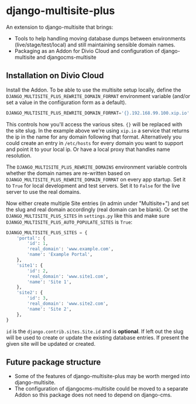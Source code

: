 # django-multisite-plus

An extension to django-multisite that brings:

* Tools to help handling moving database dumps between environments
  (live/stage/test/local) and still maintaining sensible domain names.
* Packaging as an Addon for Divio Cloud and configuration of django-multisite and djangocms-multisite

## Installation on Divio Cloud

Install the Addon.
To be able to use the multisite setup locally, define the ``DJANGO_MULTISITE_PLUS_REWRITE_DOMAIN_FORMAT``
environment variable (and/or set a value in the configuration form as a default).

```python
DJANGO_MULTISITE_PLUS_REWRITE_DOMAIN_FORMAT='{}.192.168.99.100.xip.io'
```

This controls how you'll access the various sites. ``{}`` will be replaced with the site slug. In the example above
we're using ``xip.io`` a service that returns the ip in the name for any domain following that format.
Alternatively you could create an entry in ``/etc/hosts`` for every domain you want to support and point
it to your local ip. Or have a local proxy that handles name resolution.

The ``DJANGO_MULTISITE_PLUS_REWRITE_DOMAINS`` environment variable controls whether the domain names
are re-written based on ``DJANGO_MULTISITE_PLUS_REWRITE_DOMAIN_FORMAT`` on every app startup. Set it to
``True`` for local development and test servers. Set it to ``False`` for the live server to use the real domains.

Now either create multiple Site entries (in admin under "Multisite+") and set the slug and real domain
accordingly (real domain can be blank).
Or set the ``DJANGO_MULTISITE_PLUS_SITES`` in ``settings.py`` like this and make sure ``DJANGO_MULTISITE_PLUS_AUTO_POPULATE_SITES`` is ``True``:

```python
DJANGO_MULTISITE_PLUS_SITES = {
    'portal': {
        'id': 1,
        'real_domain': 'www.example.com',
        'name': 'Example Portal',
    },
    'site1': {
        'id': 2,
        'real_domain': 'www.site1.com',
        'name': 'Site 1',
    },
    'site2': {
        'id': 3,
        'real_domain': 'www.site2.com',
        'name': 'Site 2',
    },
}
```

``id`` is the ``django.contrib.sites.Site.id`` and is **optional**. If left out the slug will be used to
 create or update the existing database entries. If present the given site will be updated or created.

## Future package structure

* Some of the features of django-multisite-plus may be worth merged into django-multisite.
* The configuration of djangocms-multisite could be moved to a separate Addon so this package does not need to depend on django-cms.

